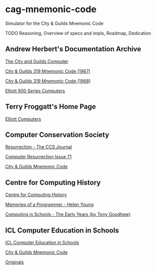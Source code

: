 # cag-mnemonic-code
Simulator for the City &amp; Guilds Mnemonic Code

TODO Reasoning, Overview of specs and impls, Roadmap, Dedication

## Andrew Herbert's Documentation Archive

[The City and Guilds Computer](https://andrewjherbert.github.io/Elliott-900-documentation/The%20City%20and%20Guilds%20Computer.pdf)

[City & Guilds 319 Mnemonic Code (1967)](https://andrewjherbert.github.io/Elliott-900-documentation/City%20and%20Guilds%20319%20Mnemonic%20Code%20%281967%29.pdf)

[City & Guilds 319 Mnemonic Code (1968)](https://andrewjherbert.github.io/Elliott-900-documentation/City%20and%20Guilds%20319%20Mnemonic%20Code%20%281968%29.pdf)

[Elliott 900 Series Computers](https://andrewjherbert.github.io/Elliott-900-documentation/)

## Terry Froggatt's Home Page

[Elliott Computers](http://www.tjfroggatt.plus.com/)

## Computer Conservation Society

[Resurrection - The CCS Journal](https://www.computerconservationsociety.org/resurrection.htm)

[Computer Resurrection Issue 71](https://www.computerconservationsociety.org/resurrection/res71.htm)

[City & Guilds Mnemonic Code](https://www.computerconservationsociety.org/resurrection/res71.htm#f)

## Centre for Computing History

[Centre for Computing History](http://www.computinghistory.org.uk)

[Memories of a Programmer - Helen Young](http://www.computinghistory.org.uk/articles/32.htm)

[Computing in Schools - The Early Years (by Tony Goodhew)](http://www.computinghistory.org.uk/userdata/files/computing_in_schools_-_the_early_years.pdf)

## ICL Computer Education in Schools

[ICL Computer Education in Schools](https://iclces.uk/index.html#)

[City & Guilds Mnemonic Code](https://iclces.uk/articles/city_and_guilds_mnemonic_code.html)

[Originals](https://iclces.uk/articles/city_and_guilds_mnemonic_code_originals.html)
